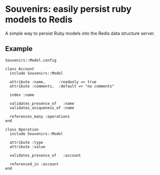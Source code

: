 # Souvenirs: easily persist ruby models to Redis #

A simple way to persist Ruby models into the Redis data structure server.

## Example ##

    Souvenirs::Model.config

    class Account
      include Souvenirs::Model

      attribute :name,      :readonly => true
      attribute :comments,  :default => "no comments"

      index :name

      validates_presence_of   :name
      validates_uniqueness_of :name

      references_many :operations
    end

    class Operation
      include Souvenirs::Model

      attribute :type
      attribute :value

      validates_presence_of   :account

      referenced_in :account
    end
